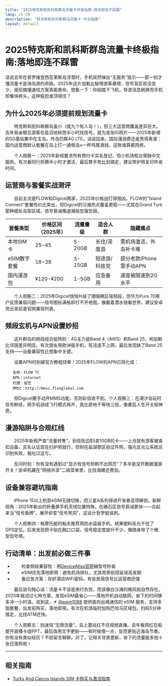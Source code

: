 ```yaml
---
title: "2025特克斯和凯科斯群岛流量卡终极指南:落地即连不踩雷"
lang: zh-CN
description: "特克斯和凯科斯群岛流量卡 中文指南"
layout: default
---
```

# 2025特克斯和凯科斯群岛流量卡终极指南:落地即连不踩雷

话说去年在普罗维登西亚莱斯岛浮潜时，手机突然弹出“无服务”提示——那一刻才懂流量卡是海岛游的命脉。2025年这片加勒比秘境游客暴增，信号盲区却没变少，提前搞懂通信方案真能救命。想象一下：你刚踏下飞机，导游消息刷屏而手机却像块砖头，这种尴尬谁顶得住？

## 为什么2025年必须提前规划流量卡

　　特克斯和凯科斯群岛虽小（就九个有人岛！），但三大运营商覆盖差异巨大。去年我亲眼见游客在盐沼地转悠半小时找信号，就为发张IG照片——2025年新增的5G基站集中在主岛，外岛仍靠4G LTE。话说回来，国际漫游费还是贵得离谱：国内运营商默认套餐在岛上打一通电话≈一杯鸡尾酒钱，这账谁算都肉疼。

　　个人观察一：2025年新规要求所有预付卡实名登记，但小机场柜台常缺中文服务。有次看同行折腾半小时才激活，最后靠手势比划搞定，建议带护照复印件省时间。

## 运营商与套餐实战测评

　　目前主流是FLOW和Digicel两家，2025年价格战打得很凶。FLOW的“Island Connect”套餐性价比突出，但Digicel的沙滩热点覆盖更稳——尤其在Grand Turk那种细长岛型区域，信号衰减像退潮般忽强忽弱。

| 套餐类型       | 价格区间（2025年） | 流量量级   | 适合人群         | 隐藏痛点               |
|----------------|-------------------|------------|------------------|------------------------|
| 本地SIM卡      | $25-$45          | 5-20GB     | 长住/深度游      | 需机场激活，外岛补卡难 |
| eSIM数字套餐   | $18-$38          | 3-15GB     | 短途游/科技党    | 部分老款iPhone需手动APN |
| 国内漫游包     | ¥120-¥200        | 1-5GB      | 应急备用         | 速度被限速到2G水平     |

　　个人观察二：2025年Digicel悄悄升级了珊瑚礁区域频段，但华为Pura 70用户反馈兼容问题——信号图标满格却打不开地图，像戴着潜水镜看世界。建议安卓党出发前查官网兼容列表。

## 频段玄机与APN设置妙招

　　这片群岛的频段组合挺特别：4G主力是Band 4（AWS）和Band 25，和加勒比邻国差异明显。有次朋友用欧洲版手机，死活连不上网，最后发现缺了Band 25支持——设备兼容性比想象中关键。

　　设置APN时别被官方教程绕晕！2025年FLOW的APN已简化成：
```
　　名称：FLOW TC
　　APN：internet
　　代理：留空
　　MMSC：http://mmsc.flooglobal.com
```
　　但Digicel要手动开MMS功能，否则彩信收不到。个人观察三：在潮汐岛玩时信号断续，把手机调成飞行模式再开，竟比原地干等快三倍，像重启人生开关般神奇。

## 漫游陷阱与合规红线

　　2025年新规严查“流量转售”，别信街边$5卖10GB的卡——上月就有游客被查扣设备。实名认证现在扫护照就行，但别在盐湖景区拍证件照，强光反光让系统总识别失败，我吃过这亏。

　　反问时刻：你有没有遇到过“显示有信号却刷不出网页”？多半是没开数据漫游开关！安卓机藏在“网络共享”二级菜单里，比找海螺还费劲。

## 设备兼容避坑指南

　　iPhone 15以上机型eSIM无缝切换，但三星A系列得进开发者选项解锁。新鲜视角：2025年新出的折叠屏手机天线位置特殊，在礁石区信号衰减更快——合起来当“信号盾牌”，展开却变“信号黑洞”，这设计哲学挺讽刺。

　　个人观察四：租摩托艇时船夫推荐用防水袋装手机，结果塑料反光干扰了GPS定位。后来发现把卡贴在胸口口袋，信号稳定度提升不少，像随身带了个微型信号塔。

## 行动清单：出发前必做三件事

- 　　检查频段兼容性：用[DeviceAtlas官网](https://deviceatlas.com)输型号秒查
- 　　eSIM优先落地即用：避免机场排队，尤其雨季航班延误高发期
- 　　备应急方案：存好酒店WiFi密码，有些民宿信号比运营商还强

　　最后说句掏心话：流量卡不该是旅行负担，而该像白沙滩的微风般自然存在。2025年我试过七种方案，发现eSIM最省心——落地开机自动联网，省下的时间够多冲一小时浪。说到这，✈ [@esim1088](https://t.me/s/esim1088) 提供面向出境通信的 eSIM 服务，支持多国套餐，出发前购买，落地即用。有次在机场临时加购巴哈马区域包，扫码5分钟搞定，比找ATM还快。

　　个人观察五：别迷信“无限流量”，岛上基站扛不住视频直播。去年看网红在船屋开直播卡成PPT，最后改用文字更新——有时候慢一点，反而更贴近海岛节奏。你有没有类似经历？不妨留言聊聊。对了，记得关背景更新，省下的流量能多拍十张日落照呢！

<!-- crosslink -->
---

## 相关指南

- [Turks And Caicos Islands SIM 卡购买与激活指南](https://faciylike.github.io/turks-and-caicos-islands-sim-guides)
